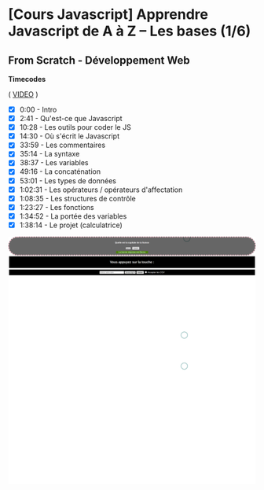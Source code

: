 # [Cours Javascript] Apprendre Javascript de A à Z – Les bases (1/6)

## From Scratch - Développement Web

**Timecodes**

( [VIDEO](https://youtu.be/9OJLxDxyNg4) )

- [x] 0:00 - Intro
- [x] 2:41 - Qu'est-ce que Javascript 
- [x] 10:28 - Les outils pour coder le JS 
- [x] 14:30 - Où s'écrit le Javascript 
- [x] 33:59 - Les commentaires 
- [x] 35:14 - La syntaxe 
- [x] 38:37 - Les variables 
- [x] 49:16 - La concaténation 
- [x] 53:01 - Les types de données 
- [x] 1:02:31 - Les opérateurs / opérateurs d'affectation 
- [x] 1:08:35 - Les structures de contrôle 
- [x] 1:23:27 - Les fonctions 
- [x] 1:34:52 - La portée des variables 
- [x] 1:38:14 - Le projet (calculatrice) 

![Logo](./FireShot%20Capture%20271%20-%20coursJSAZ%20-%20127.0.0.1.png)
